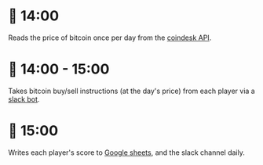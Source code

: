 # 🌲 14:00

Reads the price of bitcoin once per day from the [coindesk API](https://www.coindesk.com/api/).

# 🌳 14:00 - 15:00

Takes bitcoin buy/sell instructions (at the day's price) from each player via a [slack bot](https://api.slack.com/).

# 🎄 15:00

Writes each player's score to [Google sheets](https://developers.google.com/sheets/api/), and the slack channel daily. 

